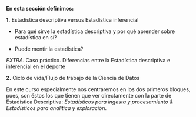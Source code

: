 **En esta sección definimos:**

**1.** Estadística descriptiva versus Estadística inferencial

* Para qué sirve la estadística descriptiva y por qué aprender sobre estadística en sí?

* Puede mentir la estadística?

*EXTRA.* Caso práctico. Diferencias entre la Estadística descriptiva e inferencial en el deporte

**2.** Ciclo de vida/Flujo de trabajo de la Ciencia de Datos

En este curso especialmente nos centraremos en los dos primeros bloques, pues, son éstos los que tienen que ver directamente con la parte de Estadística Descriptiva: *Estadísticos para ingesta y procesamiento & Estadísticos para analítica y exploración*.